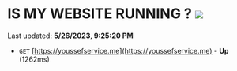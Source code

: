 # IS MY WEBSITE RUNNING ? [![](https://img.shields.io/static/v1?label=Sponsor&message=%E2%9D%A4&logo=GitHub&color=%23fe8e86)](https://github.com/sponsors/<username>)

Last updated: **5/26/2023, 9:25:20 PM**

- `GET` [https://youssefservice.me](https://youssefservice.me) - **Up** (1262ms)
